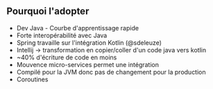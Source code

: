 ## Pourquoi l'adopter
- Dev Java - Courbe d'apprentissage rapide
- Forte interopérabilité avec Java <!-- .element: class="fragment" -->
- Spring travaille sur l'intégration Kotlin (@sdeleuze)<!-- .element: class="fragment" -->
- Intellij -> transformation en copier/coller d'un code java vers kotlin<!-- .element: class="fragment" -->
- ~40% d'écriture de code en moins<!-- .element: class="fragment" -->
- Mouvence micro-services permet une intégration <!-- .element: class="fragment" -->
- Compilé pour la JVM donc pas de changement pour la production <!-- .element: class="fragment" -->
- Coroutines<!-- .element: class="fragment" -->

